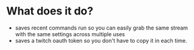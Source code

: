 # What does it do?
 * saves recent commands run so you can easily grab the same stream with the
   same settings across multiple uses
 * saves a twitch oauth token so you don't have to copy it in each time.
